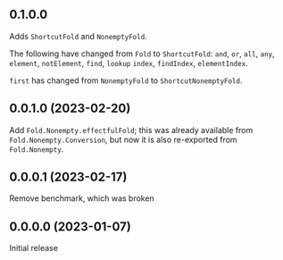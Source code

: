 ## 0.1.0.0

Adds `ShortcutFold` and `NonemptyFold`.

The following have changed from `Fold` to `ShortcutFold`:
`and`, `or`, `all`, `any`, `element`, `notElement`, `find`,
`lookup` `index`, `findIndex`, `elementIndex`.

`first` has changed from `NonemptyFold` to `ShortcutNonemptyFold`.

## 0.0.1.0 (2023-02-20)

Add `Fold.Nonempty.effectfulFold`; this was already available from
`Fold.Nonempty.Conversion`, but now it is also re-exported from `Fold.Nonempty`.

## 0.0.0.1 (2023-02-17)

Remove benchmark, which was broken

## 0.0.0.0 (2023-01-07)

Initial release
